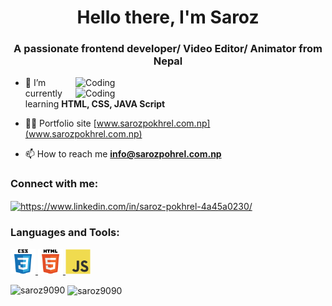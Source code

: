 




<h1 align="center">Hello there, I'm Saroz</h1>
<h3 align="center">A passionate frontend developer/ Video Editor/ Animator from Nepal</h3>

<img align="right" alt="Coding" width="400" src="https://images.squarespace-cdn.com/content/v1/56af9236b6aa60cdf1c52b4b/1464950341113-VN4PQR9DU6LSKDIVHPGI/image-asset.gif?format=2500w](https://media.tenor.com/qJ5evVs-_uUAAAAC/coding.gif">
<img align="right" alt="Coding" width="400" src="https://umcreatives.com/superscript/2019/09/VeditGif.gif">

- 🌱 I’m currently learning **HTML, CSS, JAVA Script**

- 👨‍💻 Portfolio site [www.sarozpokhrel.com.np](www.sarozpokhrel.com.np)

- 📫 How to reach me **info@sarozpohrel.com.np**

<h3 align="left">Connect with me:</h3>
<p align="left">
<a href="https://linkedin.com/in/https://www.linkedin.com/in/saroz-pokhrel-4a45a0230/" target="blank"><img align="center" src="https://raw.githubusercontent.com/rahuldkjain/github-profile-readme-generator/master/src/images/icons/Social/linked-in-alt.svg" alt="https://www.linkedin.com/in/saroz-pokhrel-4a45a0230/" height="30" width="40" /></a>
</p>

<h3 align="left">Languages and Tools:</h3>
<p align="left"> <a href="https://www.w3schools.com/css/" target="_blank" rel="noreferrer"> <img src="https://raw.githubusercontent.com/devicons/devicon/master/icons/css3/css3-original-wordmark.svg" alt="css3" width="40" height="40"/> </a> <a href="https://www.w3.org/html/" target="_blank" rel="noreferrer"> <img src="https://raw.githubusercontent.com/devicons/devicon/master/icons/html5/html5-original-wordmark.svg" alt="html5" width="40" height="40"/> </a> <a href="https://developer.mozilla.org/en-US/docs/Web/JavaScript" target="_blank" rel="noreferrer"> <img src="https://raw.githubusercontent.com/devicons/devicon/master/icons/javascript/javascript-original.svg" alt="javascript" width="40" height="40"/> </a> </p>

<p><img align="left" src="https://github-readme-stats.vercel.app/api/top-langs?username=saroz9090&show_icons=true&locale=en&layout=compact" alt="saroz9090" /></p>

<p>&nbsp;<img align="center" src="https://github-readme-stats.vercel.app/api?username=saroz9090&show_icons=true&locale=en" alt="saroz9090" /></p>



